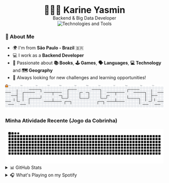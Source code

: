 <div align="center">
<!--   <img src="https://github.com/karineyasmin/karineyasmin/blob/main/lang.gif" alt="Welcome Banner" width="100%"/> -->
  <h1 style="margin: 0;">👩🏻‍💻 Karine Yasmin</h1>
  <p style="margin: 0;">Backend & Big Data Developer</p>
</div>

<div align="center">
  <img src="https://skillicons.dev/icons?i=cs,dotnet,py,django,flask,fastapi,git,github,docker,rabbitmq,mongodb,mysql,postgres,bash,linux,ubuntu,vscode,postman" alt="Technologies and Tools" style="margin: 0.5px;" />
</div>

### 📍 About Me
- 🌍 I'm from **São Paulo - Brazil** 🇧🇷  
- 💻 I work as a **Backend Developer**  
- 💜 Passionate about **📚 Books**, **🕹️ Games**, **🗣️ Languages**, **💻 Technology**  and **🗺️ Geography**
- 🎯 Always looking for new challenges and learning opportunities!
  
<picture>
  <source media="(prefers-color-scheme: dark)" srcset="https://raw.githubusercontent.com/karineyasmin/karineyasmin/output/pacman-contribution-graph-dark.svg">
  <source media="(prefers-color-scheme: light)" srcset="https://raw.githubusercontent.com/karineyasmin/karineyasmin/output/pacman-contribution-graph.svg">
  <img alt="pacman contribution graph" src="https://raw.githubusercontent.com/karineyasmin/karineyasmin/output/pacman-contribution-graph.svg">
</picture>

### Minha Atividade Recente (Jogo da Cobrinha)

<picture>
  <source media="(prefers-color-scheme: dark)" srcset="dist/github-snake-dark.svg" />
  <source media="(prefers-color-scheme: light)" srcset="dist/github-snake.svg" />
  <img alt="github-snake" src="dist/github-snake.svg" />
</picture>
<details>
  <summary>📊 GitHub Stats</summary>
  <div align="center">
    <img loading="lazy" height="180em" src="https://github-readme-stats.vercel.app/api/top-langs/?username=karineyasmin&layout=compact&langs_count=8&theme=dark" alt="Top Languages"/>
    <br>
    <img loading="lazy" height="180em" src="https://github-readme-stats.vercel.app/api?username=karineyasmin&show_icons=true&theme=dark&include_all_commits=true&count_private=true" alt="GitHub Stats"/>
    <br>
    <img loading="lazy" height="180em" src="https://github-readme-streak-stats.herokuapp.com/?user=karineyasmin&theme=dark" alt="GitHub Streak"/>
  </div>
</details>


<details>
<summary>🎧 What's Playing on my Spotify </summary>
<div align="center">
  <a href="https://spotify-github-profile.kittinanx.com/api/view?uid=kariineyasmin&redirect=true">
    <img loading="lazy" src="https://spotify-github-profile.kittinanx.com/api/view?uid=kariineyasmin&cover_image=true&theme=default&show_offline=false&background_color=121212&interchange=false&bar_color=121212&bar_color_cover=true" alt="Spotify Now Playing"/>
  </a>
</div>
</details>

